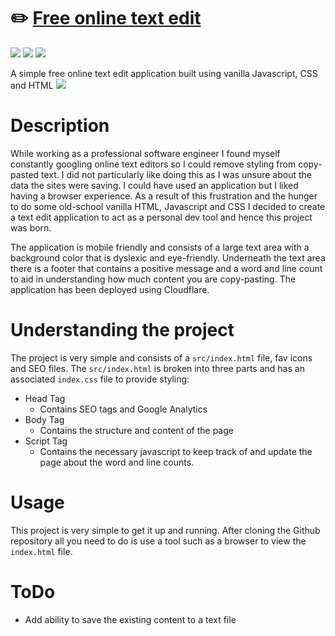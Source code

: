 # ✏️ [Free online text edit](https://www.freeonlinetextedit.com/)

![](https://img.shields.io/github/license/Hiccup246/free-online-text-edit)
![](https://img.shields.io/github/languages/code-size/Hiccup246/free-online-text-edit)
![](https://img.shields.io/netlify/c50bfac5-93bc-4cc8-ab48-10e800a99944)

A simple free online text edit application built using vanilla Javascript, CSS and HTML
![](https://i.imgur.com/Na7iEe3.png)

# Description

While working as a professional software engineer I found myself constantly googling online text editors so I could remove styling from copy-pasted text. I did not particularly like doing this as I was unsure about the data the sites were saving. I could have used an application but I liked having a browser experience. As a result of this frustration and the hunger to do some old-school vanilla HTML, Javascript and CSS I decided to create a text edit application to act as a personal dev tool and hence this project was born.

The application is mobile friendly and consists of a large text area with a background color that is dyslexic and eye-friendly. Underneath the text area there is a footer that contains a positive message and a word and line count to aid in understanding how much content you are copy-pasting. The application has been deployed using Cloudflare.

# Understanding the project

The project is very simple and consists of a `src/index.html` file, fav icons and SEO files. The `src/index.html` is broken into three parts and has an associated `index.css` file to provide styling:

- Head Tag
  - Contains SEO tags and Google Analytics
- Body Tag
  - Contains the structure and content of the page
- Script Tag
  - Contains the necessary javascript to keep track of and update the page about the word and line counts.

# Usage

This project is very simple to get it up and running. After cloning the Github repository all you need to do is use a tool such as a browser to view the `index.html` file.

# ToDo

- Add ability to save the existing content to a text file
